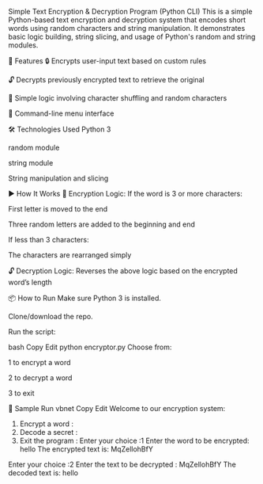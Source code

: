 Simple Text Encryption & Decryption Program (Python CLI)
This is a simple Python-based text encryption and decryption system that encodes short words using random characters and string manipulation. It demonstrates basic logic building, string slicing, and usage of Python's random and string modules.

🚀 Features
🔒 Encrypts user-input text based on custom rules

🔓 Decrypts previously encrypted text to retrieve the original

🧠 Simple logic involving character shuffling and random characters

💬 Command-line menu interface

🛠️ Technologies Used
Python 3

random module

string module

String manipulation and slicing

▶️ How It Works
🔐 Encryption Logic:
If the word is 3 or more characters:

First letter is moved to the end

Three random letters are added to the beginning and end

If less than 3 characters:

The characters are rearranged simply

🔓 Decryption Logic:
Reverses the above logic based on the encrypted word’s length

📦 How to Run
Make sure Python 3 is installed.

Clone/download the repo.

Run the script:

bash
Copy
Edit
python encryptor.py
Choose from:

1 to encrypt a word

2 to decrypt a word

3 to exit

🧪 Sample Run
vbnet
Copy
Edit
Welcome to our encryption system:
1. Encrypt a word :
2. Decode a secret :
3. Exit the program :
Enter your choice :1
Enter the word to be encrypted: hello
The encrypted text is: MqZellohBfY

Enter your choice :2
Enter the text to be decrypted : MqZellohBfY
The decoded text is: hello
